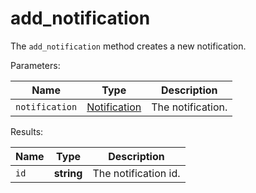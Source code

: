 # add_notification

The `add_notification` method creates a new notification.

  Parameters:

__Name__ | __Type__ | __Description__
--- | --- | --- | 
`notification` | [Notification](../types/Notification.md) | The notification.

  Results:

__Name__ | __Type__ | __Description__
--- | --- | --- | 
`id` | __string__ | The notification id.

